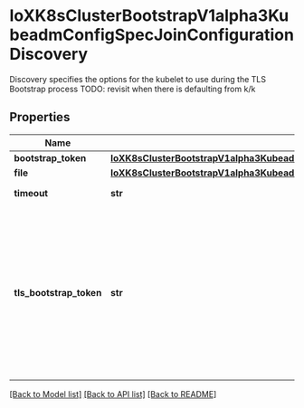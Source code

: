 # IoXK8sClusterBootstrapV1alpha3KubeadmConfigSpecJoinConfigurationDiscovery

Discovery specifies the options for the kubelet to use during the TLS Bootstrap process TODO: revisit when there is defaulting from k/k
## Properties
Name | Type | Description | Notes
------------ | ------------- | ------------- | -------------
**bootstrap_token** | [**IoXK8sClusterBootstrapV1alpha3KubeadmConfigSpecJoinConfigurationDiscoveryBootstrapToken**](IoXK8sClusterBootstrapV1alpha3KubeadmConfigSpecJoinConfigurationDiscoveryBootstrapToken.md) |  | [optional] 
**file** | [**IoXK8sClusterBootstrapV1alpha3KubeadmConfigSpecJoinConfigurationDiscoveryFile**](IoXK8sClusterBootstrapV1alpha3KubeadmConfigSpecJoinConfigurationDiscoveryFile.md) |  | [optional] 
**timeout** | **str** | Timeout modifies the discovery timeout | [optional] 
**tls_bootstrap_token** | **str** | TLSBootstrapToken is a token used for TLS bootstrapping. If .BootstrapToken is set, this field is defaulted to .BootstrapToken.Token, but can be overridden. If .File is set, this field **must be set** in case the KubeConfigFile does not contain any other authentication information TODO: revisit when there is defaulting from k/k | [optional] 

[[Back to Model list]](../README.md#documentation-for-models) [[Back to API list]](../README.md#documentation-for-api-endpoints) [[Back to README]](../README.md)


